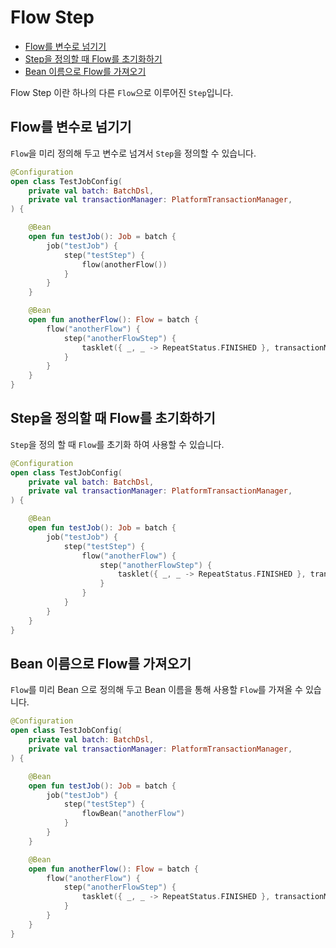 # Flow Step

- [Flow를 변수로 넘기기](#flow를-변수로-넘기기)
- [Step을 정의할 때 Flow를 초기화하기](#step을-정의할-때-flow를-초기화하기)
- [Bean 이름으로 Flow를 가져오기](#bean-이름으로-flow를-가져오기)

Flow Step 이란 하나의 다른 `Flow`으로 이루어진 `Step`입니다.

## Flow를 변수로 넘기기

`Flow`을 미리 정의해 두고 변수로 넘겨서 `Step`을 정의할 수 있습니다.

```kotlin
@Configuration
open class TestJobConfig(
    private val batch: BatchDsl,
    private val transactionManager: PlatformTransactionManager,
) {

    @Bean
    open fun testJob(): Job = batch {
        job("testJob") {
            step("testStep") {
                flow(anotherFlow())
            }
        }
    }

    @Bean
    open fun anotherFlow(): Flow = batch {
        flow("anotherFlow") {
            step("anotherFlowStep") {
                tasklet({ _, _ -> RepeatStatus.FINISHED }, transactionManager)
            }
        }
    }
}
```

## Step을 정의할 때 Flow를 초기화하기

`Step`을 정의 할 때 `Flow`를 초기화 하여 사용할 수 있습니다.

```kotlin
@Configuration
open class TestJobConfig(
    private val batch: BatchDsl,
    private val transactionManager: PlatformTransactionManager,
) {

    @Bean
    open fun testJob(): Job = batch {
        job("testJob") {
            step("testStep") {
                flow("anotherFlow") {
                    step("anotherFlowStep") {
                        tasklet({ _, _ -> RepeatStatus.FINISHED }, transactionManager)
                    }
                }
            }
        }
    }
}
```

## Bean 이름으로 Flow를 가져오기

`Flow`를 미리 Bean 으로 정의해 두고 Bean 이름을 통해 사용할 `Flow`를 가져올 수 있습니다.

```kotlin
@Configuration
open class TestJobConfig(
    private val batch: BatchDsl,
    private val transactionManager: PlatformTransactionManager,
) {

    @Bean
    open fun testJob(): Job = batch {
        job("testJob") {
            step("testStep") {
                flowBean("anotherFlow")
            }
        }
    }

    @Bean
    open fun anotherFlow(): Flow = batch {
        flow("anotherFlow") {
            step("anotherFlowStep") {
                tasklet({ _, _ -> RepeatStatus.FINISHED }, transactionManager)
            }
        }
    }
}
```